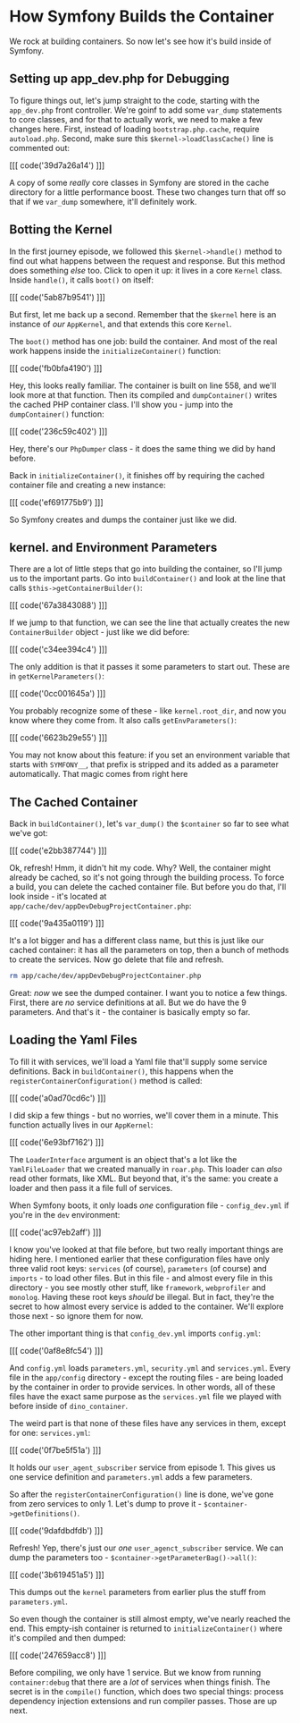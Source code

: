 # How Symfony Builds the Container

We rock at building containers. So now let's see how it's build inside of
Symfony.

## Setting up app_dev.php for Debugging

To figure things out, let's jump straight to the code, starting with the
`app_dev.php` front controller. We're goinf to add some `var_dump` statements
to core classes, and for that to actually work, we need to make a few changes
here. First, instead of loading `bootstrap.php.cache`, require `autoload.php`.
Second, make sure this `$kernel->loadClassCache()` line is commented out:

[[[ code('39d7a26a14') ]]]

A copy of some *really* core classes in Symfony are stored in the cache directory
for a little performance boost. These two changes turn that off so that if
we `var_dump` somewhere, it'll definitely work.

## Botting the Kernel

In the first journey episode, we followed this `$kernel->handle()` method
to find out what happens between the request and response. But this method
does something *else* too. Click to open it up: it lives in a core `Kernel`
class. Inside `handle()`, it calls `boot()` on itself:

[[[ code('5ab87b9541') ]]]

But first, let me back up a second. Remember that the `$kernel` here is an
instance of *our* `AppKernel`, and that extends this core `Kernel`.

The `boot()` method has one job: build the container. And most of the real
work happens inside the `initializeContainer()` function:

[[[ code('fb0bfa4190') ]]]

Hey, this looks really familiar. The container is built on line 558, and
we'll look more at that function. Then its compiled and `dumpContainer()`
writes the cached PHP container class. I'll show you - jump into the
`dumpContainer()` function:

[[[ code('236c59c402') ]]]

Hey, there's our `PhpDumper` class - it does the same thing we did by hand
before.

Back in `initializeContainer()`, it finishes off by requiring the cached
container file and creating a new instance:

[[[ code('ef691775b9') ]]]

So Symfony creates and dumps the container just like we did.

## kernel. and Environment Parameters

There are a lot of little steps that go into building the container, so I'll
jump us to the important parts. Go into `buildContainer()` and look at the
line that calls `$this->getContainerBuilder()`:

[[[ code('67a3843088') ]]]

If we jump to that function, we can see the line that actually creates
the new `ContainerBuilder` object - just like we did before:

[[[ code('c34ee394c4') ]]]

The only addition is that it passes it some parameters to start out. These
are in `getKernelParameters()`:

[[[ code('0cc001645a') ]]]

You probably recognize some of these - like `kernel.root_dir`, and now you
know where they come from. It also calls `getEnvParameters()`:

[[[ code('6623b29e55') ]]]

You may not know about this feature: if you set an environment variable
that starts with `SYMFONY__`, that prefix is stripped and its added as a
parameter automatically. That magic comes from right here

## The Cached Container

Back in `buildContainer()`, let's `var_dump()` the `$container` so far to
see what we've got:

[[[ code('e2bb387744') ]]]

Ok, refresh! Hmm, it didn't hit my code. Why? Well, the container might already
be cached, so it's not going through the building process. To force a build,
you can delete the cached container file. But before you do that, I'll look
inside - it's located at `app/cache/dev/appDevDebugProjectContainer.php`:

[[[ code('9a435a0119') ]]]

It's a lot bigger and has a different class name, but this is just like our
cached container: it has all the parameters on top, then a bunch of methods
to create the services. Now go delete that file and refresh.

```bash
rm app/cache/dev/appDevDebugProjectContainer.php
```

Great: *now* we see the dumped container. I want you to notice a few things.
First, there are *no* service definitions at all. But we do have the 9 parameters.
And that's it - the container is basically empty so far.

## Loading the Yaml Files

To fill it with services, we'll load a Yaml file that'll supply some service
definitions. Back in `buildContainer()`, this
happens when the `registerContainerConfiguration()` method is called:

[[[ code('a0ad70cd6c') ]]]

I did skip a few things - but no worries, we'll cover them in a minute. This
function actually lives in our `AppKernel`:

[[[ code('6e93bf7162') ]]]

The `LoaderInterface` argument is an object that's a lot like the `YamlFileLoader`
that we created manually in `roar.php`. This loader can *also* read other
formats, like XML. But beyond that, it's the same: you create a loader and
then pass it a file full of services.

When Symfony boots, it only loads *one* configuration file - `config_dev.yml`
if you're in the `dev` environment:

[[[ code('ac97eb2aff') ]]]

I know you've looked at that file before, but two really important things
are hiding here. I mentioned earlier that these configuration files have
only three valid root keys: `services` (of course), `parameters` (of course)
and `imports` - to load other files. But in this file - and almost every
file in this directory - you see mostly other stuff, like `framework`, `webprofiler`
and `monolog`. Having these root keys *should* be illegal. But in fact, they're
the secret to how almost every service is added to the container. We'll explore
those next -  so ignore them for now.

The other important thing is that `config_dev.yml` imports `config.yml`:

[[[ code('0af8e8fc54') ]]]

And `config.yml` loads `parameters.yml`, `security.yml` and `services.yml`.
Every file in the `app/config` directory - except the routing files - are
being loaded by the container in order to provide services. In other words,
all of these files have the exact same purpose as the `services.yml` file
we played with before inside of `dino_container`.

The weird part is that none of these files have any services in them, except
for one: `services.yml`:

[[[ code('0f7be5f51a') ]]]

It holds our `user_agent_subscriber` service from episode 1. This gives us
one service definition and `parameters.yml` adds a few parameters.

So after the `registerContainerConfiguration()` line is done, we've gone
from zero services to only 1. Let's dump to prove it - `$container->getDefinitions()`.

[[[ code('9dafdbdfdb') ]]]

Refresh! Yep, there's just our *one* `user_agenct_subscriber` service. We can
dump the parameters too - `$container->getParameterBag()->all()`:

[[[ code('3b619451a5') ]]]

This dumps out the `kernel` parameters from earlier plus the stuff from
`parameters.yml`.

So even though the container is still almost empty, we've nearly reached
the end. This empty-ish container is returned to `initializeContainer()`
where it's compiled and then dumped:

[[[ code('247659acc8') ]]]

Before compiling, we only have 1 service. But we know from running `container:debug`
that there are a *lot* of services when things finish. The secret is in the
`compile()` function, which does two special things: process dependency injection
extensions and run compiler passes. Those are up next.
